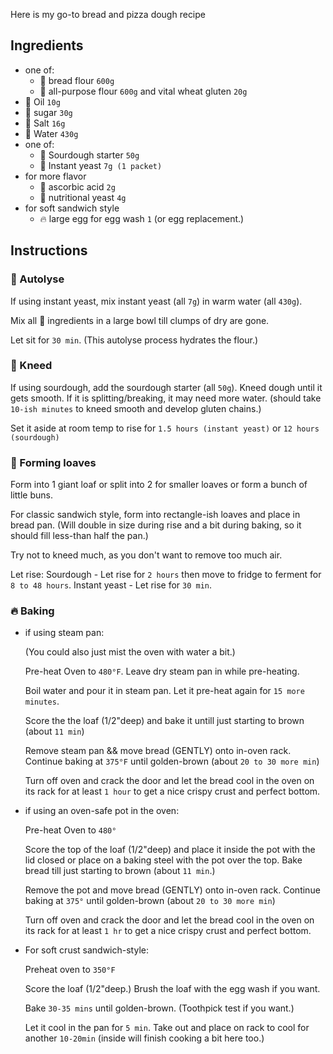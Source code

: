 Here is my go-to bread and pizza dough recipe

## Ingredients

- one of:
  - 🥣 bread flour `600g`
  - 🥣 all-purpose flour `600g` and vital wheat gluten `20g`
- 🥣 Oil `10g`
- 🥣 sugar `30g`
- 🥣 Salt `16g`
- 🥣 Water `430g`
- one of:
  - 👐 Sourdough starter `50g`
  - 🥣 Instant yeast `7g (1 packet)`
- for more flavor
  - 🥣 ascorbic acid `2g`
  - 🥣 nutritional yeast `4g`
- for soft sandwich style
  - 🔥 large egg for egg wash `1` (or egg replacement.)

## Instructions

### 🥣 Autolyse

If using instant yeast, mix instant yeast (all `7g`) in warm water (all `430g`).

Mix all 🥣 ingredients in a large bowl till clumps of dry are gone.

Let sit for `30 min`. (This autolyse process hydrates the flour.)

### 👐 Kneed

If using sourdough, add the sourdough starter (all `50g`). Kneed dough until it gets smooth. If it is splitting/breaking, it may need more water. (should take `10-ish minutes` to kneed smooth and develop gluten chains.)

Set it aside at room temp to rise for `1.5 hours (instant yeast)` or `12 hours (sourdough)`

### 🍞 Forming loaves

Form into 1 giant loaf  or  split into 2 for smaller loaves  or  form a bunch of little buns.

For classic sandwich style, form into rectangle-ish loaves and place in bread pan. (Will double in size during rise and a bit during baking, so it should fill less-than half the pan.)

Try not to kneed much, as you don't want to remove too much air.

Let rise:
  Sourdough - Let rise for `2 hours` then move to fridge to ferment for `8 to 48 hours`.
  Instant yeast - Let rise for `30 min`.

### 🔥 Baking

- if using steam pan:
    
    (You could also just mist the oven with water a bit.)

    Pre-heat Oven to `480°F`.  Leave dry steam pan in while pre-heating.

    Boil water and pour it in steam pan. Let it pre-heat again for `15 more minutes`.

    Score the the loaf (1/2"deep) and bake it untill just starting to brown (about `11 min`)

    Remove steam pan && move bread (GENTLY) onto in-oven rack.
    Continue baking at `375°F` until golden-brown (about `20 to 30 more min`)

    Turn off oven and crack the door and let the bread cool in the oven on its rack for at least `1 hour` to get a nice crispy crust and perfect bottom.

- if using an oven-safe pot in the oven:

    Pre-heat Oven to `480°`

    Score the top of the loaf (1/2"deep) and place it inside the pot with the lid closed or place on a baking steel with the pot over the top. Bake bread till just starting to brown (about `11 min`.)

    Remove the pot and move bread (GENTLY) onto in-oven rack.
    Continue baking at `375°` until golden-brown (about `20 to 30 more min`)

    Turn off oven and crack the door and let the bread cool in the oven on its rack for at least `1 hr` to get a nice crispy crust and perfect bottom.

- For soft crust sandwich-style:

    Preheat oven to `350°F`

    Score the loaf (1/2"deep.)  Brush the loaf with the egg wash if you want.

    Bake `30-35 mins` until golden-brown. (Toothpick test if you want.)

    Let it cool in the pan for `5 min`. Take out and place on rack to cool for another `10-20min` (inside will finish cooking a bit here too.)
